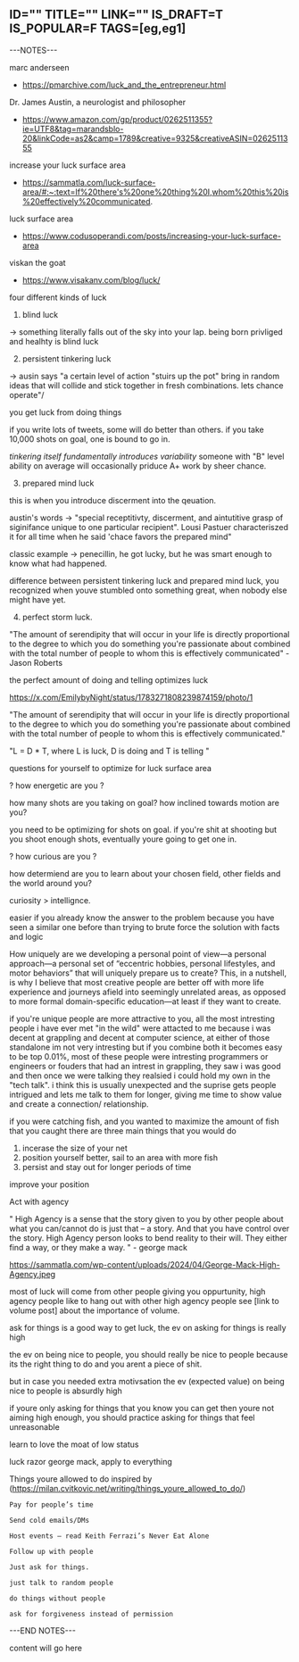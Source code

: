 ID=""
TITLE=""
LINK=""
IS_DRAFT=T
IS_POPULAR=F
TAGS=[eg,eg1]
----------

---NOTES---

marc anderseen
- https://pmarchive.com/luck_and_the_entrepreneur.html

Dr. James Austin, a neurologist and philosopher
- https://www.amazon.com/gp/product/0262511355?ie=UTF8&tag=marandsblo-20&linkCode=as2&camp=1789&creative=9325&creativeASIN=0262511355

increase your luck surface area

- https://sammatla.com/luck-surface-area/#:~:text=If%20there's%20one%20thing%20I,whom%20this%20is%20effectively%20communicated.

luck surface area

- https://www.codusoperandi.com/posts/increasing-your-luck-surface-area

viskan the goat

- https://www.visakanv.com/blog/luck/


four different kinds of luck

1. blind luck

-> something literally falls out of the sky into your lap. being born privliged and healhty is  blind luck

2. persistent tinkering luck

-> ausin says "a certain level of action "stuirs up the pot" bring in random ideas that will collide and stick together in fresh combinations. lets chance operate"/

you get luck from doing things

if you write lots of tweets, some will do better than others. if you take 10,000 shots on goal, one is bound to go in.

<i>tinkering itself fundamentally introduces variability</i> someone with "B" level ability on average will occasionally priduce A+ work by sheer chance.

3. prepared mind luck

this is when you introduce discerment into the qeuation.

austin's words -> "special receptitivty, discerment, and aintutitive grasp of siginifance unique to one particular recipient". Lousi Pastuer characteriszed it for all time when he said 'chace favors the prepared mind"

classic example -> penecillin, he got lucky, but he was smart enough to know what had happened.

difference between persistent tinkering luck and prepared mind luck, you recognized when youve stumbled onto something great, when nobody else might have yet.

4. perfect storm luck.


"The amount of serendipity that will occur in your life is directly proportional to the degree to which you do something you're passionate about combined with the total number of people to whom this is effectively communicated" - Jason Roberts


the perfect amount of doing and telling optimizes luck


https://x.com/EmilybyNight/status/1783271808239874159/photo/1

"The amount of serendipity that will occur in your life is directly proportional to the degree to which you do something you're passionate about combined with the total number of people to whom this is effectively communicated."

"L = D * T, where L is luck, D is doing and T is telling "

questions for yourself to optimize for luck surface area

? how energetic are you ?

how many shots are you taking on goal? how inclined towards motion are you?

you need to be optimizing for shots on goal. if you're shit at shooting but you shoot enough shots, eventually youre going to get one in.

? how curious are you ?

how determiend are you to learn about your chosen field, other fields and the world around you?

curiosity > intellignce.

easier if you already know the answer to the problem because you have seen a similar one before than trying to brute force the solution with facts and logic

How uniquely are we developing a personal point of view—a personal approach—a personal set of “eccentric hobbies, personal lifestyles, and motor behaviors” that will uniquely prepare us to create? This, in a nutshell, is why I believe that most creative people are better off with more life experience and journeys afield into seemingly unrelated areas, as opposed to more formal domain-specific education—at least if they want to create.

if you're unique people are more attractive to you, all the most intresting people i have ever met "in the wild" were attacted to me because i was decent at grappling and decent at computer science, at either of those standalone im not very intresting but if you combine both it becomes easy to be top 0.01%, most of these people were intresting programmers or engineers or fouders that had an intrest in grappling, they saw i was good and then once we were talking they realsied i could hold my own in the "tech talk". i think this is usually unexpected and the suprise gets people intrigued and lets me talk to them for longer, giving me time to show value and create a connection/ relationship.

if you were catching fish, and you wanted to maximize the amount of fish that you caught there are three main things that you would do

1. incerase the size of your net
2. position yourself better, sail to an area with more fish
3. persist and stay out for longer periods of time

improve your position

Act with agency

" High Agency is a sense that the story given to you by other people about what you can/cannot do is just that – a story. And that you have control over the story. High Agency person looks to bend reality to their will. They either find a way, or they make a way. "  - george mack

https://sammatla.com/wp-content/uploads/2024/04/George-Mack-High-Agency.jpeg

most of luck will come from other people giving you oppurtunity, high agency people like to hang out with other high agency people see [link to volume post] about the importance of volume.

ask for things is a good way to get luck, the ev on asking for things is really high

the ev on being nice to people, you should really be nice to people because its the right thing to do and you arent a piece of shit.

but in case you needed extra motivsation the ev (expected value) on being nice to people is absurdly high

if youre only asking for things that you know you can get then youre not aiming high enough, you should practice asking for things that feel unreasonable

learn to love the moat of low status

luck razor george mack, apply to everything


Things youre allowed to do inspired by (https://milan.cvitkovic.net/writing/things_youre_allowed_to_do/)

    Pay for people’s time

    Send cold emails/DMs

    Host events – read Keith Ferrazi’s Never Eat Alone

    Follow up with people

    Just ask for things.

    just talk to random people

    do things without people

    ask for forgiveness instead of permission




---END NOTES---

content will go here





